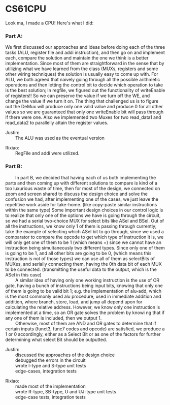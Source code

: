 # CS61CPU

Look ma, I made a CPU! Here's what I did:  


### Part A:  
We first discussed our approaches and ideas before doing each of the three tasks (ALU, register file and addi instruction), and then go on and implement each, compare the solution and maintain the one we think is a better implementation. Since most of them are straightforward in the sense that by utilizing what we have learned from the class (MUXs, registers and some other wiring techniques) the solution is usually easy to come up with. For ALU, we both agreed that naively going through all the possible arithmetic operations and then letting the control bit to decide which operation to take is the best solution; In regfile, we figured out the functionality of writeEnable of registers!! So we can preserve the value if we turn off the WE, and change the value if we turn it on. The thing that challenged us is to figure out the DeMux will produce only one valid value and produce 0 for all other values so we are guaranteed that only one writeEnable bit will pass through if there were one. Also we implemented two Muxes for two read_data1 and read_data2 to parallelly attain the register values.  

Justin:  
&nbsp; &nbsp; &nbsp; &nbsp; The ALU was used as the eventual version  

Rixiao:  
&nbsp; &nbsp; &nbsp; &nbsp; RegFile and addi were utilized.  


### Part B:  
&nbsp; &nbsp; &nbsp; &nbsp; In part B, we decided that having each of us both implementing the parts and then coming up with different solutions to compare is kind of a too luxurious waste of time, then for most of the design, we connected on zoom and screen shared to discuss the design choice and solve the confusion we had, after implementing one of the cases, we just leave the repetitive work aside for take-home. (like copy-paste similar instructions within the same type) Some important design choices in our control logic is to realize that only one of the options we have is going through the circuit, so we had a serial two-choice MUX for select bits like ASel and BSel. Out of all the instructions, we know only 1 of them is passing through currently; take the example of selecting which ASel bit to go through, since we used a comparator to compare the opcode to get which type of instruction it is, we will only get one of them to be 1 (which means =) since we cannot have an instruction being simultaneously two different types. Since only one of them is going to be 1, and all other bits are going to be 0, (which means this instruction is not of those types) we can use all of them as selectBits of MUXes, and serially connecting them, having the 0th data bit of each MUX to be connected. (transmitting the useful data to the output, which is the ASel in this case)  
&nbsp; &nbsp; &nbsp; &nbsp; A similar idea of having only one working instruction is the use of OR gate, having a bunch of instructions being input bits, knowing that only one of them is going to be valid bit 1; e.g. the implementation of alu-add, which is the most commonly used alu procedure, used in immediate addition and addition, where branch, store, load, and jump all depend upon for calculating the relative address. However, we know only one instruction is implemented at a time, so an OR gate solves the problem by knowi ng that if any one of them is included, then we output 1.  
&nbsp; &nbsp; &nbsp; &nbsp; Otherwise, most of them are AND and OR gates to determine that if certain inputs (funct3, func7 codes and opcode) are satisfied, we produce a 1 or 0 accordingly, either as a Select Bit or as one of the factors for further determining what select Bit should be outputted.  


Justin:  
&nbsp; &nbsp; &nbsp; &nbsp; discussed the approaches of the design choice  
&nbsp; &nbsp; &nbsp; &nbsp; debugged the errors in the circuit  
&nbsp; &nbsp; &nbsp; &nbsp; wrote I-type and S-type unit tests  
&nbsp; &nbsp; &nbsp; &nbsp; edge-cases, integration tests  

Rixiao:  
&nbsp; &nbsp; &nbsp; &nbsp; made most of the implementation  
&nbsp; &nbsp; &nbsp; &nbsp; wrote R-type, SB-type, U and UJ-type unit tests  
&nbsp; &nbsp; &nbsp; &nbsp; edge-case tests, integration tests  
